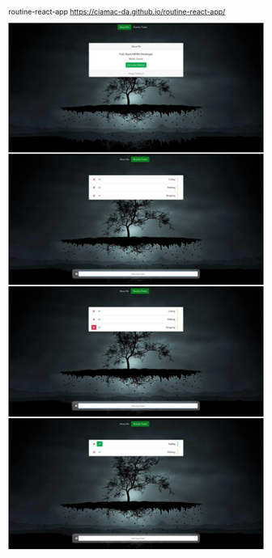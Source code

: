 routine-react-app
https://ciamac-da.github.io/routine-react-app/


![](readmeImage/01.jpg)
![](readmeImage/02.jpg)
![](readmeImage/03.jpg)
![](readmeImage/04.jpg)

